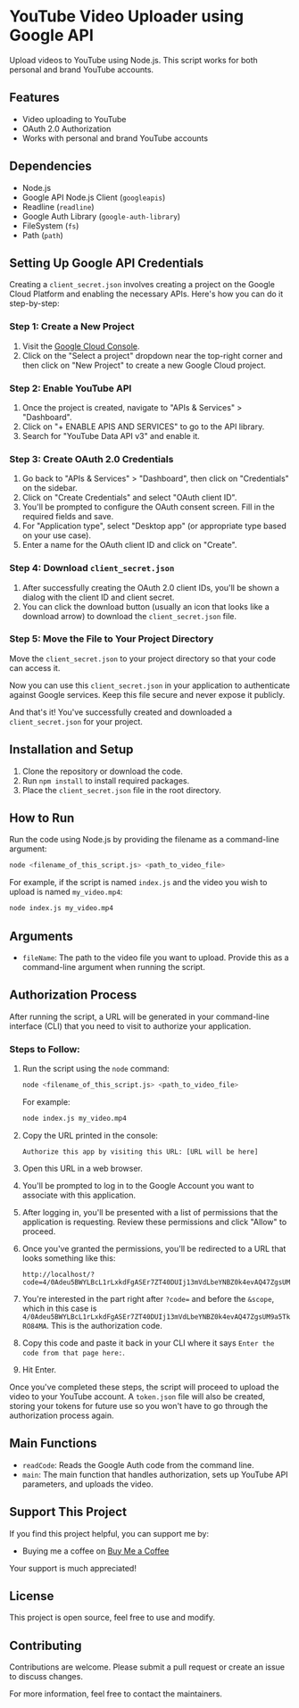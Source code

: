 # YouTube Video Uploader using Google API

Upload videos to YouTube using Node.js. This script works for both personal and brand YouTube accounts.

## Features

- Video uploading to YouTube
- OAuth 2.0 Authorization
- Works with personal and brand YouTube accounts

## Dependencies

- Node.js
- Google API Node.js Client (`googleapis`)
- Readline (`readline`)
- Google Auth Library (`google-auth-library`)
- FileSystem (`fs`)
- Path (`path`)

## Setting Up Google API Credentials

Creating a `client_secret.json` involves creating a project on the Google Cloud Platform and enabling the necessary APIs. Here's how you can do it step-by-step:

### Step 1: Create a New Project

1. Visit the [Google Cloud Console](https://console.cloud.google.com/).
2. Click on the "Select a project" dropdown near the top-right corner and then click on "New Project" to create a new Google Cloud project.

### Step 2: Enable YouTube API

1. Once the project is created, navigate to "APIs & Services" > "Dashboard".
2. Click on "+ ENABLE APIS AND SERVICES" to go to the API library.
3. Search for "YouTube Data API v3" and enable it.

### Step 3: Create OAuth 2.0 Credentials

1. Go back to "APIs & Services" > "Dashboard", then click on "Credentials" on the sidebar.
2. Click on "Create Credentials" and select "OAuth client ID".
3. You'll be prompted to configure the OAuth consent screen. Fill in the required fields and save.
4. For "Application type", select "Desktop app" (or appropriate type based on your use case).
5. Enter a name for the OAuth client ID and click on "Create".

### Step 4: Download `client_secret.json`

1. After successfully creating the OAuth 2.0 client IDs, you'll be shown a dialog with the client ID and client secret.
2. You can click the download button (usually an icon that looks like a download arrow) to download the `client_secret.json` file.

### Step 5: Move the File to Your Project Directory

Move the `client_secret.json` to your project directory so that your code can access it.

Now you can use this `client_secret.json` in your application to authenticate against Google services. Keep this file secure and never expose it publicly.

And that's it! You've successfully created and downloaded a `client_secret.json` for your project.

## Installation and Setup

1. Clone the repository or download the code.
2. Run `npm install` to install required packages.
3. Place the `client_secret.json` file in the root directory.

## How to Run

Run the code using Node.js by providing the filename as a command-line argument:

```bash
node <filename_of_this_script.js> <path_to_video_file>
```

For example, if the script is named `index.js` and the video you wish to upload is named `my_video.mp4`:

```bash
node index.js my_video.mp4
```

## Arguments

- `fileName`: The path to the video file you want to upload. Provide this as a command-line argument when running the script.

## Authorization Process

After running the script, a URL will be generated in your command-line interface (CLI) that you need to visit to authorize your application.

### Steps to Follow:

1. Run the script using the `node` command:

    ```bash
    node <filename_of_this_script.js> <path_to_video_file>
    ```
    For example:
    
    ```bash
    node index.js my_video.mp4
    ```
    
2. Copy the URL printed in the console:

    ```
    Authorize this app by visiting this URL: [URL will be here]
    ```

3. Open this URL in a web browser.

4. You'll be prompted to log in to the Google Account you want to associate with this application.

5. After logging in, you'll be presented with a list of permissions that the application is requesting. Review these permissions and click "Allow" to proceed.

6. Once you've granted the permissions, you'll be redirected to a URL that looks something like this:

    ```
    http://localhost/?code=4/0Adeu5BWYLBcL1rLxkdFgASEr7ZT40DUIj13mVdLbeYNBZ0k4evAQ47ZgsUM9a5TkRO84MA&scope=https://www.googleapis.com/auth/youtube.upload
    ```

7. You're interested in the part right after `?code=` and before the `&scope`, which in this case is `4/0Adeu5BWYLBcL1rLxkdFgASEr7ZT40DUIj13mVdLbeYNBZ0k4evAQ47ZgsUM9a5TkRO84MA`. This is the authorization code.

8. Copy this code and paste it back in your CLI where it says `Enter the code from that page here:`.

9. Hit Enter.

Once you've completed these steps, the script will proceed to upload the video to your YouTube account. A `token.json` file will also be created, storing your tokens for future use so you won't have to go through the authorization process again.


## Main Functions

- `readCode`: Reads the Google Auth code from the command line.
- `main`: The main function that handles authorization, sets up YouTube API parameters, and uploads the video.

## Support This Project

If you find this project helpful, you can support me by:

- Buying me a coffee on [Buy Me a Coffee](https://www.buymeacoffee.com/TheRealDamian)

Your support is much appreciated!

## License

This project is open source, feel free to use and modify.

## Contributing

Contributions are welcome. Please submit a pull request or create an issue to discuss changes.

For more information, feel free to contact the maintainers.
